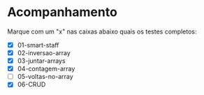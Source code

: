 # Acompanhamento

Marque com um "x" nas caixas abaixo quais os testes completos:

 - [X] 01-smart-staff
 - [X] 02-inversao-array
 - [X] 03-juntar-arrays
 - [X] 04-contagem-array
 - [ ] 05-voltas-no-array
 - [X] 06-CRUD